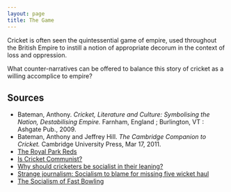 ```yaml
---
layout: page
title: The Game
---
```


Cricket is often seen the quintessential game of empire, used throughout the British Empire to instill a notion of appropriate decorum in the context of loss and oppression.

What counter-narratives can be offered to balance this story of cricket as a willing accomplice to empire?

## Sources

*   Bateman, Anthony. _Cricket, Literature and Culture: Symbolising the Nation, Destabilising Empire._ Farnham, England ; Burlington, VT : Ashgate Pub., 2009. <i class="fa fa-book"></i>
*   Bateman, Anthony and Jeffrey Hill. _The Cambridge Companion to Cricket._ Cambridge University Press, Mar 17, 2011. <i class="fa fa-book"></i>
*   [The Royal Park Reds](http://www.anu.edu.au/polsci/marx/interventions/cricket.htm) <i class="fa fa-file-text-o"></i>
*   [Is Cricket Communist?](https://theefaction.wordpress.com/2010/07/22/is-cricket-socialist/) <i class="fa fa-file-text-o"></i>
*   [Why should cricketers be socialist in their leaning?](http://www.espncricinfo.com/blogs/content/story/619558.html) <i class="fa fa-file-text-o"></i>
*   [Strange journalism: Socialism to blame for missing five wicket haul](http://www.darraghmurray.com/blog/quality-journalism-socialism-to-blame-for-missing-five-wicket-haul/) <i class="fa fa-file-text-o"></i>
*   [The Socialism of Fast Bowling](http://www.indiancricketfans.com/forums/topic/58846-the-socialism-of-fast-bowling/) <i class="fa fa-file-text-o"></i>
